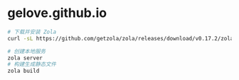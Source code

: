 # gelove.github.io

```sh
# 下载并安装 Zola
curl -sL https://github.com/getzola/zola/releases/download/v0.17.2/zola-v0.17.2-x86_64-unknown-linux-gnu.tar.gz | tar xz -C /usr/local/bin
```

```sh
# 创建本地服务
zola server
# 构建生成静态文件
zola build
```